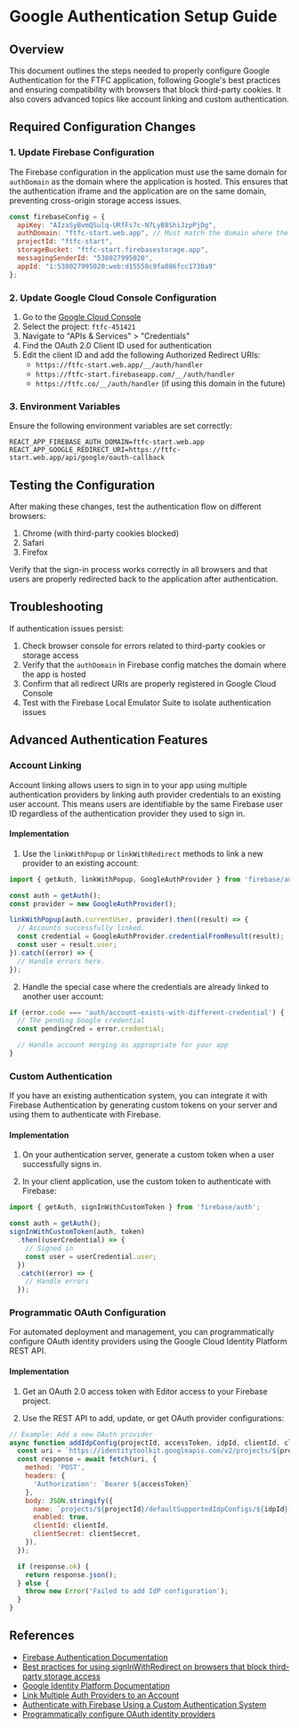 # Google Authentication Setup Guide

## Overview

This document outlines the steps needed to properly configure Google Authentication for the FTFC application, following Google's best practices and ensuring compatibility with browsers that block third-party cookies. It also covers advanced topics like account linking and custom authentication.

## Required Configuration Changes

### 1. Update Firebase Configuration

The Firebase configuration in the application must use the same domain for `authDomain` as the domain where the application is hosted. This ensures that the authentication iframe and the application are on the same domain, preventing cross-origin storage access issues.

```javascript
const firebaseConfig = {
  apiKey: "AIzaSyBvmQSulq-URfFs7c-N7LyB8ShiJzpPjDg",
  authDomain: "ftfc-start.web.app", // Must match the domain where the app is hosted
  projectId: "ftfc-start",
  storageBucket: "ftfc-start.firebasestorage.app",
  messagingSenderId: "538027995020",
  appId: "1:538027995020:web:d15558c9fa086fcc1730a9"
};
```

### 2. Update Google Cloud Console Configuration

1. Go to the [Google Cloud Console](https://console.cloud.google.com/)
2. Select the project: `ftfc-451421`
3. Navigate to "APIs & Services" > "Credentials"
4. Find the OAuth 2.0 Client ID used for authentication
5. Edit the client ID and add the following Authorized Redirect URIs:
   - `https://ftfc-start.web.app/__/auth/handler`
   - `https://ftfc-start.firebaseapp.com/__/auth/handler`
   - `https://ftfc.co/__/auth/handler` (if using this domain in the future)

### 3. Environment Variables

Ensure the following environment variables are set correctly:

```
REACT_APP_FIREBASE_AUTH_DOMAIN=ftfc-start.web.app
REACT_APP_GOOGLE_REDIRECT_URI=https://ftfc-start.web.app/api/google/oauth-callback
```

## Testing the Configuration

After making these changes, test the authentication flow on different browsers:

1. Chrome (with third-party cookies blocked)
2. Safari
3. Firefox

Verify that the sign-in process works correctly in all browsers and that users are properly redirected back to the application after authentication.

## Troubleshooting

If authentication issues persist:

1. Check browser console for errors related to third-party cookies or storage access
2. Verify that the `authDomain` in Firebase config matches the domain where the app is hosted
3. Confirm that all redirect URIs are properly registered in Google Cloud Console
4. Test with the Firebase Local Emulator Suite to isolate authentication issues

## Advanced Authentication Features

### Account Linking

Account linking allows users to sign in to your app using multiple authentication providers by linking auth provider credentials to an existing user account. This means users are identifiable by the same Firebase user ID regardless of the authentication provider they used to sign in.

#### Implementation

1. Use the `linkWithPopup` or `linkWithRedirect` methods to link a new provider to an existing account:

```javascript
import { getAuth, linkWithPopup, GoogleAuthProvider } from 'firebase/auth';

const auth = getAuth();
const provider = new GoogleAuthProvider();

linkWithPopup(auth.currentUser, provider).then((result) => {
  // Accounts successfully linked.
  const credential = GoogleAuthProvider.credentialFromResult(result);
  const user = result.user;
}).catch((error) => {
  // Handle errors here.
});
```

2. Handle the special case where the credentials are already linked to another user account:

```javascript
if (error.code === 'auth/account-exists-with-different-credential') {
  // The pending Google credential
  const pendingCred = error.credential;

  // Handle account merging as appropriate for your app
}
```

### Custom Authentication

If you have an existing authentication system, you can integrate it with Firebase Authentication by generating custom tokens on your server and using them to authenticate with Firebase.

#### Implementation

1. On your authentication server, generate a custom token when a user successfully signs in.

2. In your client application, use the custom token to authenticate with Firebase:

```javascript
import { getAuth, signInWithCustomToken } from 'firebase/auth';

const auth = getAuth();
signInWithCustomToken(auth, token)
  .then((userCredential) => {
    // Signed in
    const user = userCredential.user;
  })
  .catch((error) => {
    // Handle errors
  });
```

### Programmatic OAuth Configuration

For automated deployment and management, you can programmatically configure OAuth identity providers using the Google Cloud Identity Platform REST API.

#### Implementation

1. Get an OAuth 2.0 access token with Editor access to your Firebase project.

2. Use the REST API to add, update, or get OAuth provider configurations:

```javascript
// Example: Add a new OAuth provider
async function addIdpConfig(projectId, accessToken, idpId, clientId, clientSecret) {
  const uri = `https://identitytoolkit.googleapis.com/v2/projects/${projectId}/defaultSupportedIdpConfigs?idpId=${idpId}`;
  const response = await fetch(uri, {
    method: 'POST',
    headers: {
      'Authorization': `Bearer ${accessToken}`
    },
    body: JSON.stringify({
      name: `projects/${projectId}/defaultSupportedIdpConfigs/${idpId}`,
      enabled: true,
      clientId: clientId,
      clientSecret: clientSecret,
    }),
  });

  if (response.ok) {
    return response.json();
  } else {
    throw new Error('Failed to add IdP configuration');
  }
}
```

## References

- [Firebase Authentication Documentation](https://firebase.google.com/docs/auth)
- [Best practices for using signInWithRedirect on browsers that block third-party storage access](https://firebase.google.com/docs/auth/web/redirect-best-practices)
- [Google Identity Platform Documentation](https://developers.google.com/identity/protocols/oauth2)
- [Link Multiple Auth Providers to an Account](https://firebase.google.com/docs/auth/web/account-linking)
- [Authenticate with Firebase Using a Custom Authentication System](https://firebase.google.com/docs/auth/web/custom-auth)
- [Programmatically configure OAuth identity providers](https://firebase.google.com/docs/auth/admin/programmatic-oauth-config)
